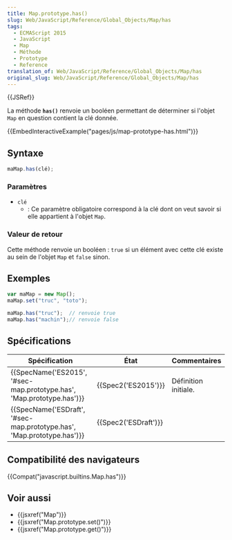 ```yaml
---
title: Map.prototype.has()
slug: Web/JavaScript/Reference/Global_Objects/Map/has
tags:
  - ECMAScript 2015
  - JavaScript
  - Map
  - Méthode
  - Prototype
  - Reference
translation_of: Web/JavaScript/Reference/Global_Objects/Map/has
original_slug: Web/JavaScript/Reference/Global_Objects/Map/has
---
```

{{JSRef}}

La méthode **`has()`** renvoie un booléen permettant de déterminer si l'objet `Map` en question contient la clé donnée.

{{EmbedInteractiveExample("pages/js/map-prototype-has.html")}}

## Syntaxe

```js
maMap.has(clé);
```

### Paramètres

- `clé`
  - : Ce paramètre obligatoire correspond à la clé dont on veut savoir si elle appartient à l'objet `Map`.

### Valeur de retour

Cette méthode renvoie un booléen : `true` si un élément avec cette clé existe au sein de l'objet `Map` et `false` sinon.

## Exemples

```js
var maMap = new Map();
maMap.set("truc", "toto");

maMap.has("truc");  // renvoie true
maMap.has("machin");// renvoie false
```

## Spécifications

| Spécification                                                                                | État                         | Commentaires         |
| -------------------------------------------------------------------------------------------- | ---------------------------- | -------------------- |
| {{SpecName('ES2015', '#sec-map.prototype.has', 'Map.prototype.has')}} | {{Spec2('ES2015')}}     | Définition initiale. |
| {{SpecName('ESDraft', '#sec-map.prototype.has', 'Map.prototype.has')}} | {{Spec2('ESDraft')}} |                      |

## Compatibilité des navigateurs

{{Compat("javascript.builtins.Map.has")}}

## Voir aussi

- {{jsxref("Map")}}
- {{jsxref("Map.prototype.set()")}}
- {{jsxref("Map.prototype.get()")}}
